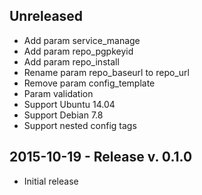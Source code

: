 ## Unreleased

- Add param service_manage
- Add param repo_pgpkeyid
- Add param repo_install
- Rename param repo_baseurl to repo_url
- Remove param config_template
- Param validation
- Support Ubuntu 14.04
- Support Debian 7.8
- Support nested config tags

## 2015-10-19 - Release v. 0.1.0

- Initial release

